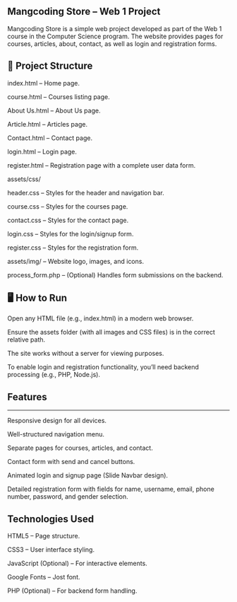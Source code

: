 ## Mangcoding Store – Web 1 Project
Mangcoding Store is a simple web project developed as part of the Web 1 course in the Computer Science program.
The website provides pages for courses, articles, about, contact, as well as login and registration forms.

📁 Project Structure
---
index.html – Home page.

course.html – Courses listing page.

About Us.html – About Us page.

Article.html – Articles page.

Contact.html – Contact page.

login.html – Login page.

register.html – Registration page with a complete user data form.

assets/css/

header.css – Styles for the header and navigation bar.

course.css – Styles for the courses page.

contact.css – Styles for the contact page.

login.css – Styles for the login/signup form.

register.css – Styles for the registration form.

assets/img/ – Website logo, images, and icons.

process_form.php – (Optional) Handles form submissions on the backend.

🖥️ How to Run
---
Open any HTML file (e.g., index.html) in a modern web browser.

Ensure the assets folder (with all images and CSS files) is in the correct relative path.

The site works without a server for viewing purposes.

To enable login and registration functionality, you’ll need backend processing (e.g., PHP, Node.js).

## Features
---
Responsive design for all devices.

Well-structured navigation menu.

Separate pages for courses, articles, and contact.

Contact form with send and cancel buttons.

Animated login and signup page (Slide Navbar design).

Detailed registration form with fields for name, username, email, phone number, password, and gender selection.


Technologies Used
----
HTML5 – Page structure.

CSS3 – User interface styling.

JavaScript (Optional) – For interactive elements.

Google Fonts – Jost font.

PHP (Optional) – For backend form handling.




